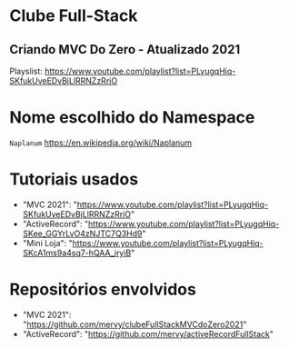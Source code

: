 # Clube Full-Stack
## Criando MVC Do Zero - Atualizado 2021
Playslist: https://www.youtube.com/playlist?list=PLyugqHiq-SKfukUveEDvBjLlRRNZzRriO
# Nome escolhido do Namespace
`Naplanum` https://en.wikipedia.org/wiki/Naplanum

 # Tutoriais usados
- "MVC 2021": "https://www.youtube.com/playlist?list=PLyugqHiq-SKfukUveEDvBjLlRRNZzRriO"
- "ActiveRecord": "https://www.youtube.com/playlist?list=PLyugqHiq-SKee_GGYrLvO4zNJTC7Q3Hd9"
- "Mini Loja": "https://www.youtube.com/playlist?list=PLyugqHiq-SKcA1ms9a4sq7-hQAA_iryiB"

# Repositórios envolvidos
- "MVC 2021": "https://github.com/mervy/clubeFullStackMVCdoZero2021"
- "ActiveRecord": "https://github.com/mervy/activeRecordFullStack"
